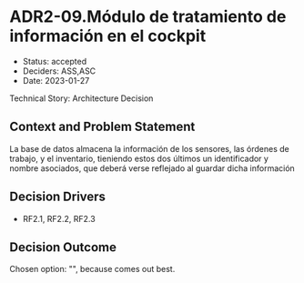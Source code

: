 # ADR2-09.Módulo de tratamiento de información en el cockpit

* Status: accepted
* Deciders: ASS,ASC
* Date: 2023-01-27

Technical Story: Architecture Decision

## Context and Problem Statement

La base de datos almacena la información de los sensores, las órdenes de trabajo, y el inventario, tieniendo estos dos últimos un identificador y nombre asociados, que deberá verse reflejado al guardar dicha información

## Decision Drivers

* RF2.1, RF2.2, RF2.3

## Decision Outcome

Chosen option: "", because comes out best.
